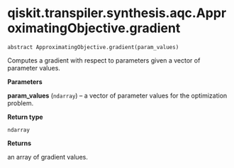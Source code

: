 # qiskit.transpiler.synthesis.aqc.ApproximatingObjective.gradient

`abstract ApproximatingObjective.gradient(param_values)`

Computes a gradient with respect to parameters given a vector of parameter values.

**Parameters**

**param\_values** (`ndarray`) – a vector of parameter values for the optimization problem.

**Return type**

`ndarray`

**Returns**

an array of gradient values.
